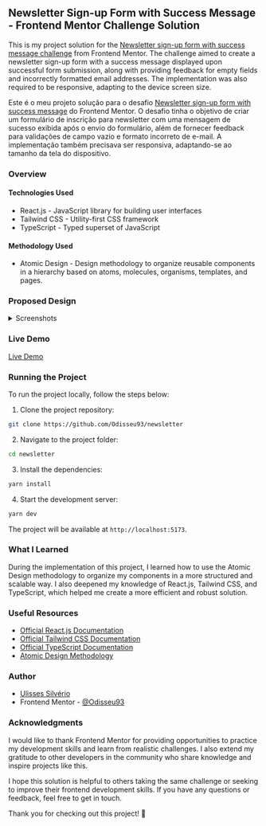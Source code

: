 ## Newsletter Sign-up Form with Success Message - Frontend Mentor Challenge Solution

This is my project solution for the [Newsletter sign-up form with success message challenge](https://www.frontendmentor.io/challenges/newsletter-signup-form-with-success-message-3FC1AZbNrv) from Frontend Mentor. The challenge aimed to create a newsletter sign-up form with a success message displayed upon successful form submission, along with providing feedback for empty fields and incorrectly formatted email addresses. The implementation was also required to be responsive, adapting to the device screen size.

Este é o meu projeto solução para o desafio [Newsletter sign-up form with success message](https://www.frontendmentor.io/challenges/newsletter-signup-form-with-success-message-3FC1AZbNrv) do Frontend Mentor. O desafio tinha o objetivo de criar um formulário de inscrição para newsletter com uma mensagem de sucesso exibida após o envio do formulário, além de fornecer feedback para validações de campo vazio e formato incorreto de e-mail. A implementação também precisava ser responsiva, adaptando-se ao tamanho da tela do dispositivo.

### Overview

#### Technologies Used

- React.js - JavaScript library for building user interfaces
- Tailwind CSS - Utility-first CSS framework
- TypeScript - Typed superset of JavaScript

#### Methodology Used

- Atomic Design - Design methodology to organize reusable components in a hierarchy based on atoms, molecules, organisms, templates, and pages.

### Proposed Design

<details>
  <summary>Screenshots</summary>

##### Mobile

![mobile-design](https://github.com/Odisseu93/newsletter/assets/76600539/0e6316fa-970d-489f-9c57-44a2ce0c013e)

##### Desktop

![desktop-design](https://github.com/Odisseu93/newsletter/assets/76600539/cc7f59cc-e7b2-479e-85c6-8e81398d2584)

#### Active States

![active-states](https://github.com/Odisseu93/newsletter/assets/76600539/5d4fab1e-dfc2-40e9-8a54-400d3496724e)

#### Error States

![error-states](https://github.com/Odisseu93/newsletter/assets/76600539/5b903268-b266-434d-a1fe-6798808f450c)

#### Desktop Success

![desktop-success](https://github.com/Odisseu93/newsletter/assets/76600539/99629675-a06b-4711-bb43-62a25f05a0cf)

#### Desktop Success Active

![desktop-success-active](https://github.com/Odisseu93/newsletter/assets/76600539/a5ca1cea-297b-4d02-ab58-03c42adb8cc6)

#### Mobile Success

![mobile-success](https://github.com/Odisseu93/newsletter/assets/76600539/f9bc14c0-0d45-4f72-b98b-2aa04960f7ba)

</details>

### Live Demo

[Live Demo](https://newsletter-wine.vercel.app/)

### Running the Project

To run the project locally, follow the steps below:

1. Clone the project repository:

```bash
git clone https://github.com/Odisseu93/newsletter
```

2. Navigate to the project folder:

```bash
cd newsletter
```

3. Install the dependencies:

```bash
yarn install
```

4. Start the development server:

```bash
yarn dev
```

The project will be available at `http://localhost:5173`.

### What I Learned

During the implementation of this project, I learned how to use the Atomic Design methodology to organize my components in a more structured and scalable way. I also deepened my knowledge of React.js, Tailwind CSS, and TypeScript, which helped me create a more efficient and robust solution.

### Useful Resources

- [Official React.js Documentation](https://reactjs.org/docs/)
- [Official Tailwind CSS Documentation](https://tailwindcss.com/docs)
- [Official TypeScript Documentation](https://www.typescriptlang.org/docs/)
- [Atomic Design Methodology](https://atomicdesign.bradfrost.com/)

### Author

- [Ulisses Silvério]([https://www.your-site.com](https://github.com/Odisseu93/))
- Frontend Mentor - [@Odisseu93](https://www.frontendmentor.io/profile/Odisseu93)


### Acknowledgments

I would like to thank Frontend Mentor for providing opportunities to practice my development skills and learn from realistic challenges. I also extend my gratitude to other developers in the community who share knowledge and inspire projects like this.

I hope this solution is helpful to others taking the same challenge or seeking to improve their frontend development skills. If you have any questions or feedback, feel free to get in touch.

Thank you for checking out this project! 🚀
